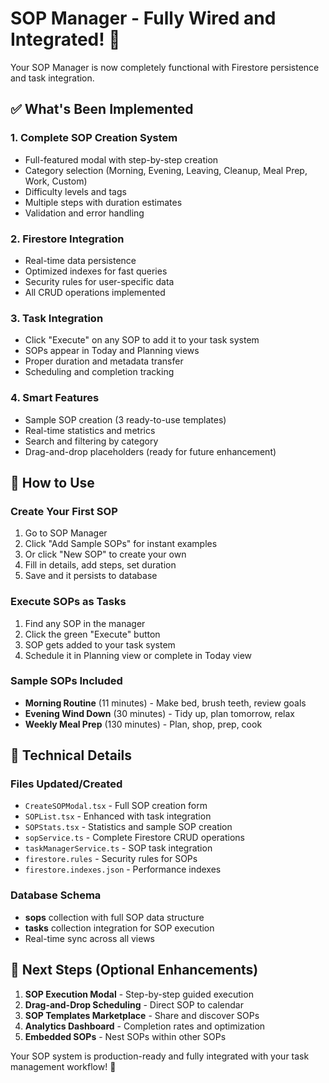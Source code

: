 # SOP Manager - Fully Wired and Integrated! 🎉

Your SOP Manager is now completely functional with Firestore persistence and task integration.

## ✅ What's Been Implemented

### 1. **Complete SOP Creation System**
- Full-featured modal with step-by-step creation
- Category selection (Morning, Evening, Leaving, Cleanup, Meal Prep, Work, Custom)
- Difficulty levels and tags
- Multiple steps with duration estimates
- Validation and error handling

### 2. **Firestore Integration**
- Real-time data persistence
- Optimized indexes for fast queries
- Security rules for user-specific data
- All CRUD operations implemented

### 3. **Task Integration** 
- Click "Execute" on any SOP to add it to your task system
- SOPs appear in Today and Planning views
- Proper duration and metadata transfer
- Scheduling and completion tracking

### 4. **Smart Features**
- Sample SOP creation (3 ready-to-use templates)
- Real-time statistics and metrics
- Search and filtering by category
- Drag-and-drop placeholders (ready for future enhancement)

## 🚀 How to Use

### Create Your First SOP
1. Go to SOP Manager
2. Click "Add Sample SOPs" for instant examples
3. Or click "New SOP" to create your own
4. Fill in details, add steps, set duration
5. Save and it persists to database

### Execute SOPs as Tasks
1. Find any SOP in the manager
2. Click the green "Execute" button
3. SOP gets added to your task system
4. Schedule it in Planning view or complete in Today view

### Sample SOPs Included
- **Morning Routine** (11 minutes) - Make bed, brush teeth, review goals
- **Evening Wind Down** (30 minutes) - Tidy up, plan tomorrow, relax
- **Weekly Meal Prep** (130 minutes) - Plan, shop, prep, cook

## 🔧 Technical Details

### Files Updated/Created
- `CreateSOPModal.tsx` - Full SOP creation form
- `SOPList.tsx` - Enhanced with task integration
- `SOPStats.tsx` - Statistics and sample SOP creation
- `sopService.ts` - Complete Firestore CRUD operations
- `taskManagerService.ts` - SOP task integration
- `firestore.rules` - Security rules for SOPs
- `firestore.indexes.json` - Performance indexes

### Database Schema
- **sops** collection with full SOP data structure
- **tasks** collection integration for SOP execution
- Real-time sync across all views

## 🎯 Next Steps (Optional Enhancements)

1. **SOP Execution Modal** - Step-by-step guided execution
2. **Drag-and-Drop Scheduling** - Direct SOP to calendar
3. **SOP Templates Marketplace** - Share and discover SOPs
4. **Analytics Dashboard** - Completion rates and optimization
5. **Embedded SOPs** - Nest SOPs within other SOPs

Your SOP system is production-ready and fully integrated with your task management workflow! 🌟